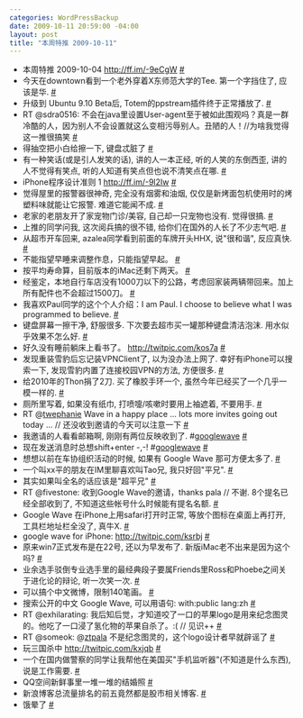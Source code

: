 ```yaml
--- 
categories: WordPressBackup
date: 2009-10-11 20:59:00 -04:00
layout: post
title: "本周特推 2009-10-11"
---
```

<!--more-->
<ul class="aktt_tweet_digest">
	<li>本周特推 2009-10-04 <a rel="nofollow" href="http://ff.im/-9eCgW">http://ff.im/-9eCgW</a> <a class="aktt_tweet_time" href="http://twitter.com/ztpala/statuses/4620504524">#</a></li>
	<li>今天在downtown看到一个老外穿着X东师范大学的Tee. 第一个字挡住了, 应该是华. <a class="aktt_tweet_time" href="http://twitter.com/ztpala/statuses/4640324515">#</a></li>
	<li>升级到 Ubuntu 9.10 Beta后, Totem的ppstream插件终于正常播放了. <a class="aktt_tweet_time" href="http://twitter.com/ztpala/statuses/4650036277">#</a></li>
	<li>RT @sdra0516: 不会在java里设置User-agent至于被如此围观吗？真是一群冷酷的人，因为别人不会设置就这么变相污辱别人。丑陋的人！//为啥我觉得这一推很搞笑 <a class="aktt_tweet_time" href="http://twitter.com/ztpala/statuses/4660956137">#</a></li>
	<li>得抽空把小白给擦一下, 键盘忒脏了 <a class="aktt_tweet_time" href="http://twitter.com/ztpala/statuses/4662710886">#</a></li>
	<li>有一种笑话(或是引人发笑的话), 讲的人一本正经, 听的人笑的东倒西歪, 讲的人不觉得有笑点, 听的人知道有笑点但也说不清笑点在哪. <a class="aktt_tweet_time" href="http://twitter.com/ztpala/statuses/4662818159">#</a></li>
	<li>iPhone程序设计准则 1 <a rel="nofollow" href="http://ff.im/-9l2Iw">http://ff.im/-9l2Iw</a> <a class="aktt_tweet_time" href="http://twitter.com/ztpala/statuses/4665188564">#</a></li>
	<li>觉得屋里的报警器很神奇, 完全没有烟雾和油烟, 仅仅是新烤面包机使用时的烤塑料味就能让它报警. 难道它能闻不成. <a class="aktt_tweet_time" href="http://twitter.com/ztpala/statuses/4669783420">#</a></li>
	<li>老家的老朋友开了家宠物门诊/美容, 自己却一只宠物也没有. 觉得很搞. <a class="aktt_tweet_time" href="http://twitter.com/ztpala/statuses/4671792091">#</a></li>
	<li>上推的同学问我, 这次阅兵搞的很不错, 给你们在国外的人长了不少志气吧. <a class="aktt_tweet_time" href="http://twitter.com/ztpala/statuses/4672059939">#</a></li>
	<li>从超市开车回来, azalea同学看到前面的车牌开头HHX, 说"很和谐", 反应真快. <a class="aktt_tweet_time" href="http://twitter.com/ztpala/statuses/4672180789">#</a></li>
	<li>不能指望早睡来调整作息，只能指望早起。 <a class="aktt_tweet_time" href="http://twitter.com/ztpala/statuses/4675150075">#</a></li>
	<li>按平均寿命算，目前版本的iMac还剩下两天。 <a class="aktt_tweet_time" href="http://twitter.com/ztpala/statuses/4675338849">#</a></li>
	<li>经鉴定，本地自行车店没有1000刀以下的公路，考虑回家装两辆带回来。加上所有配件也不会超过1500刀。 <a class="aktt_tweet_time" href="http://twitter.com/ztpala/statuses/4675653404">#</a></li>
	<li>我喜欢Paul同学的这个个人介绍：I am Paul. I choose to believe what I was programmed to believe. <a class="aktt_tweet_time" href="http://twitter.com/ztpala/statuses/4675912922">#</a></li>
	<li>键盘屏幕一擦干净, 舒服很多. 下次要去超市买一罐那种键盘清洁泡沫. 用水似乎效果不怎么好. <a class="aktt_tweet_time" href="http://twitter.com/ztpala/statuses/4683561304">#</a></li>
	<li>好久没有睡前躺床上看书了。 <a rel="nofollow" href="http://twitpic.com/kos7a">http://twitpic.com/kos7a</a> <a class="aktt_tweet_time" href="http://twitter.com/ztpala/statuses/4702860065">#</a></li>
	<li>发现重装雪豹后忘记装VPNClient了, 以为没办法上网了. 幸好有iPhone可以搜索一下, 发现雪豹内置了连接校园VPN的方法, 方便很多. <a class="aktt_tweet_time" href="http://twitter.com/ztpala/statuses/4713264890">#</a></li>
	<li>给2010年的Thon捐了2刀. 买了橡胶手环一个, 虽然今年已经买了一个几乎一模一样的. <a class="aktt_tweet_time" href="http://twitter.com/ztpala/statuses/4713389742">#</a></li>
	<li>厕所里写着, 如果没有纸巾, 打喷嚏/咳嗽时要用上袖遮着, 不要用手. <a class="aktt_tweet_time" href="http://twitter.com/ztpala/statuses/4718344059">#</a></li>
	<li>RT @<a class="aktt_username" href="http://twitter.com/twephanie">twephanie</a> Wave in a happy place ... lots more invites going out today ... // 还没收到邀请的今天可以注意一下 <a class="aktt_tweet_time" href="http://twitter.com/ztpala/statuses/4720895961">#</a></li>
	<li>我邀请的人看看邮箱啊, 刚刚有两位反映收到了. #<a class="aktt_hashtag" href="http://search.twitter.com/search?q=%23googlewave">googlewave</a> <a class="aktt_tweet_time" href="http://twitter.com/ztpala/statuses/4722363604">#</a></li>
	<li>现在发送消息时总想shift+enter -,-! #<a class="aktt_hashtag" href="http://search.twitter.com/search?q=%23googlewave">googlewave</a> <a class="aktt_tweet_time" href="http://twitter.com/ztpala/statuses/4724628676">#</a></li>
	<li>想想以前在车协组织活动的时候, 如果有 Google Wave 那可方便太多了. <a class="aktt_tweet_time" href="http://twitter.com/ztpala/statuses/4725847867">#</a></li>
	<li>一个叫xx平的朋友在IM里聊喜欢叫Tao兄, 我只好回"平兄". <a class="aktt_tweet_time" href="http://twitter.com/ztpala/statuses/4726067552">#</a></li>
	<li>其实如果叫全名的话应该是"超平兄" <a class="aktt_tweet_time" href="http://twitter.com/ztpala/statuses/4726152462">#</a></li>
	<li>RT @fivestone: 收到Google Wave的邀请，thanks pala // 不谢. 8个提名已经全部收到了, 不知道这些帐号什么时候能有提名名额. <a class="aktt_tweet_time" href="http://twitter.com/ztpala/statuses/4726643193">#</a></li>
	<li>Google Wave 在iPhone上用safari打开时正常, 等放个图标在桌面上再打开, 工具栏地址栏全没了, 真牛X. <a class="aktt_tweet_time" href="http://twitter.com/ztpala/statuses/4726881092">#</a></li>
	<li>google wave for iPhone:  <a rel="nofollow" href="http://twitpic.com/ksrbj">http://twitpic.com/ksrbj</a> <a class="aktt_tweet_time" href="http://twitter.com/ztpala/statuses/4726919332">#</a></li>
	<li>原来win7正式发布是在22号, 还以为早发布了. 新版iMac老不出来是因为这个吗? <a class="aktt_tweet_time" href="http://twitter.com/ztpala/statuses/4728619602">#</a></li>
	<li>业余选手驳倒专业选手里的最经典段子要属Friends里Ross和Phoebe之间关于进化论的辩论, 听一次笑一次. <a class="aktt_tweet_time" href="http://twitter.com/ztpala/statuses/4728704041">#</a></li>
	<li>可以搞个中文微博，限制140笔画。 <a class="aktt_tweet_time" href="http://twitter.com/ztpala/statuses/4729829229">#</a></li>
	<li>搜索公开的中文 Google Wave, 可以用语句: with:public lang:zh <a class="aktt_tweet_time" href="http://twitter.com/ztpala/statuses/4735217634">#</a></li>
	<li>RT @exhilarating: 我后知后觉，才知道咬了一口的苹果logo是用来纪念图灵的。他吃了一口浸了氢化物的苹果自杀了。:( // 见识++ <a class="aktt_tweet_time" href="http://twitter.com/ztpala/statuses/4737756866">#</a></li>
	<li>RT @someok: @<a class="aktt_username" href="http://twitter.com/ztpala">ztpala</a> 不是纪念图灵的，这个logo设计者早就辟谣了 <a class="aktt_tweet_time" href="http://twitter.com/ztpala/statuses/4737854555">#</a></li>
	<li>玩三国杀中  <a rel="nofollow" href="http://twitpic.com/kxjqb">http://twitpic.com/kxjqb</a> <a class="aktt_tweet_time" href="http://twitter.com/ztpala/statuses/4754600294">#</a></li>
	<li>一个在国内做警察的同学让我帮他在美国买"手机监听器"(不知道是什么东西), 说是工作需要. <a class="aktt_tweet_time" href="http://twitter.com/ztpala/statuses/4767289442">#</a></li>
	<li>QQ空间新鲜事里一堆一堆的结婚照 <a class="aktt_tweet_time" href="http://twitter.com/ztpala/statuses/4777838659">#</a></li>
	<li>新浪博客总流量排名的前五竟然都是股市相关博客. <a class="aktt_tweet_time" href="http://twitter.com/ztpala/statuses/4779275803">#</a></li>
	<li>饿晕了 <a class="aktt_tweet_time" href="http://twitter.com/ztpala/statuses/4795495524">#</a></li>
</ul>
